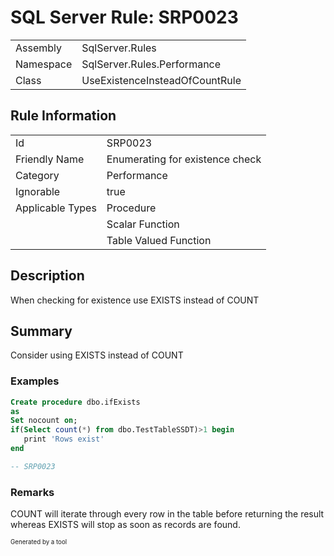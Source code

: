 ﻿# SQL Server Rule: SRP0023
  
|    |    |
|----|----|
| Assembly | SqlServer.Rules |
| Namespace | SqlServer.Rules.Performance |
| Class | UseExistenceInsteadOfCountRule |
  
## Rule Information
  
|    |    |
|----|----|
| Id | SRP0023 |
| Friendly Name | Enumerating for existence check |
| Category | Performance |
| Ignorable | true |
| Applicable Types | Procedure  |
|   | Scalar Function |
|   | Table Valued Function |
  
## Description
  
When checking for existence use EXISTS instead of COUNT
  
## Summary
  
Consider using EXISTS instead of COUNT
  
### Examples
  
```sql
Create procedure dbo.ifExists
as
Set nocount on;
if(Select count(*) from dbo.TestTableSSDT)>1 begin 
   print 'Rows exist'
end

-- SRP0023
```
  
### Remarks
  
COUNT will iterate through every row in the table before returning the result whereas EXISTS
 will stop as soon as records are found.
  
<sub><sup>Generated by a tool</sup></sub>
